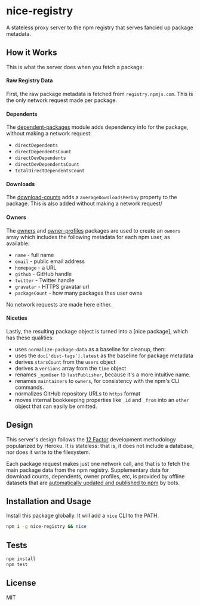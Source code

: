# nice-registry

A stateless proxy server to the npm registry that serves fancied up package metadata.

## How it Works

This is what the server does when you fetch a package:

#### Raw Registry Data

First, the raw package metadata is fetched from `registry.npmjs.com`. This is
the only network request made per package.

#### Dependents

The [dependent-packages] module adds dependency info for the package, without
making a network request:

- `directDependents`
- `directDependentsCount`
- `directDevDependents`
- `directDevDependentsCount`
- `totalDirectDependentsCount`

#### Downloads

The [download-counts] adds a `averageDownloadsPerDay` property to the package.
This is also added without making a network request/

#### Owners

The [owners] and [owner-profiles] packages are used to create an `owners` array
which includes the following metadata for each npm user, as available:

- `name` - full name
- `email` - public email address
- `homepage` - a URL
- `github` - GitHub handle
- `twitter` - Twitter handle
- `gravatar` - HTTPS gravatar url
- `packageCount` - how many packages thes user owns

No network requests are made here either.

#### Niceties

Lastly, the resulting package object is turned into a [nice package], which has
these qualities:

- uses `normalize-package-data` as a baseline for cleanup, then:
- uses the `doc['dist-tags'].latest` as the baseline for package metadata
- derives `starsCount` from the `users` object
- derives a `versions` array from the `time` object
- renames `_npmUser` to `lastPublisher`, because it's a more intuitive name.
- renames `maintainers` to `owners`, for consistency with the npm's CLI commands.
- normalizes GitHub repository URLs to `https` format
- moves internal bookkeeping properties like `_id` and `_from` into an
  `other` object that can easily be omitted.

## Design

This server's design follows the [12 Factor](https://12factor.net/) development
methodology popularized by Heroku. It is stateless: that is, it does not
include a database, nor does it write to the filesystem.

Each package request makes just one network call, and that is to fetch
the main package data from the npm registry. Supplementary data for
download counts, dependents, owner profiles, etc, is provided by offline
datasets that are [automatically updated and published to npm] by bots.

## Installation and Usage

Install this package globally. It will add a `nice` CLI to the PATH.

```sh
npm i -g nice-registry && nice
```

## Tests

```sh
npm install
npm test
```

## License

MIT

[dependent-packages]: https://github.com/nice-registry/dependent-packages
[download-counts]: https://github.com/nice-registry/download-counts
[owners]: https://github.com/nice-registry/owners
[owner-profiles]: https://github.com/nice-registry/owner-profiles
[nice-package]: https://github.com/nice-registry/nice-package
[automatically updated and published to npm]: http://zeke.sikelianos.com/npm-and-github-automation-with-heroku/
